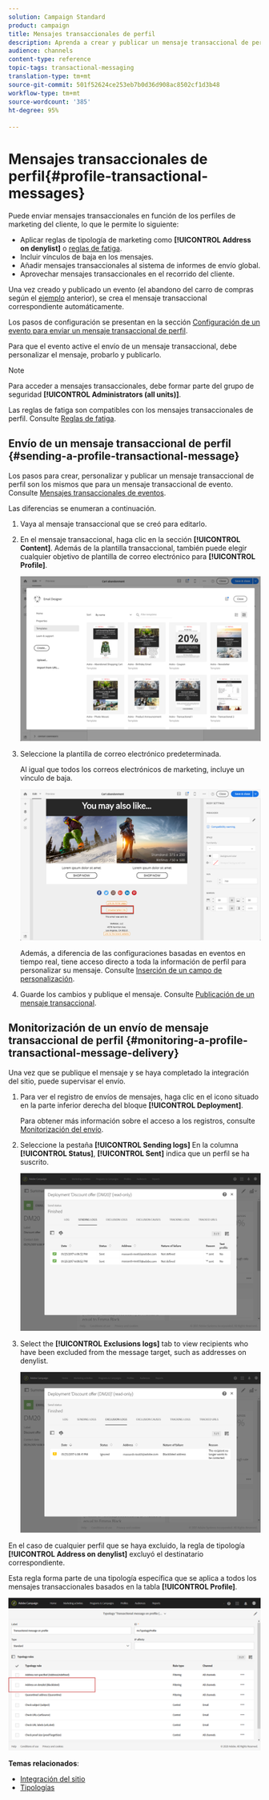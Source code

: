 ```yaml
---
solution: Campaign Standard
product: campaign
title: Mensajes transaccionales de perfil
description: Aprenda a crear y publicar un mensaje transaccional de perfil.
audience: channels
content-type: reference
topic-tags: transactional-messaging
translation-type: tm+mt
source-git-commit: 501f52624ce253eb7b0d36d908ac8502cf1d3b48
workflow-type: tm+mt
source-wordcount: '385'
ht-degree: 95%

---
```



# Mensajes transaccionales de perfil{#profile-transactional-messages}

Puede enviar mensajes transaccionales en función de los perfiles de marketing del cliente, lo que le permite lo siguiente:

* Aplicar reglas de tipología de marketing como **[!UICONTROL Address on denylist]** o [reglas de fatiga](../../sending/using/fatigue-rules.md).
* Incluir vínculos de baja en los mensajes.
* Añadir mensajes transaccionales al sistema de informes de envío global.
* Aprovechar mensajes transaccionales en el recorrido del cliente.

Una vez creado y publicado un evento (el abandono del carro de compras según el [ejemplo](../../channels/using/getting-started-with-transactional-msg.md#transactional-messaging-operating-principle) anterior), se crea el mensaje transaccional correspondiente automáticamente.

Los pasos de configuración se presentan en la sección [Configuración de un evento para enviar un mensaje transaccional de perfil](../../administration/using/configuring-transactional-messaging.md#use-case--configuring-an-event-to-send-a-transactional-message).

Para que el evento active el envío de un mensaje transaccional, debe personalizar el mensaje, probarlo y publicarlo.

>[!NOTE]
>
>Para acceder a mensajes transaccionales, debe formar parte del grupo de seguridad **[!UICONTROL Administrators (all units)]**.
>
>Las reglas de fatiga son compatibles con los mensajes transaccionales de perfil. Consulte [Reglas de fatiga](../../sending/using/fatigue-rules.md).

## Envío de un mensaje transaccional de perfil {#sending-a-profile-transactional-message}

Los pasos para crear, personalizar y publicar un mensaje transaccional de perfil son los mismos que para un mensaje transaccional de evento. Consulte [Mensajes transaccionales de eventos](../../channels/using/event-transactional-messages.md).

Las diferencias se enumeran a continuación.

1. Vaya al mensaje transaccional que se creó para editarlo.
1. En el mensaje transaccional, haga clic en la sección **[!UICONTROL Content]**. Además de la plantilla transaccional, también puede elegir cualquier objetivo de plantilla de correo electrónico para **[!UICONTROL Profile]**.

   ![](assets/message-center_marketing_templates.png)

1. Seleccione la plantilla de correo electrónico predeterminada.

   Al igual que todos los correos electrónicos de marketing, incluye un vínculo de baja.

   ![](assets/message-center_marketing_perso_unsubscription.png)

   Además, a diferencia de las configuraciones basadas en eventos en tiempo real, tiene acceso directo a toda la información de perfil para personalizar su mensaje. Consulte [Inserción de un campo de personalización](../../designing/using/personalization.md#inserting-a-personalization-field).

1. Guarde los cambios y publique el mensaje. Consulte [Publicación de un mensaje transaccional](../../channels/using/event-transactional-messages.md#publishing-a-transactional-message).

## Monitorización de un envío de mensaje transaccional de perfil {#monitoring-a-profile-transactional-message-delivery}

Una vez que se publique el mensaje y se haya completado la integración del sitio, puede supervisar el envío.

1. Para ver el registro de envíos de mensajes, haga clic en el icono situado en la parte inferior derecha del bloque **[!UICONTROL Deployment]**.

   Para obtener más información sobre el acceso a los registros, consulte [Monitorización del envío](../../sending/using/monitoring-a-delivery.md).

1. Seleccione la pestaña **[!UICONTROL Sending logs]** En la columna **[!UICONTROL Status]**, **[!UICONTROL Sent]** indica que un perfil se ha suscrito.

   ![](assets/message-center_marketing_sending_logs.png)

1. Select the **[!UICONTROL Exclusions logs]** tab to view recipients who have been excluded from the message target, such as addresses on denylist.

   ![](assets/message-center_marketing_exclusion_logs.png)

En el caso de cualquier perfil que se haya excluido, la regla de tipología **[!UICONTROL Address on denylist]** excluyó el destinatario correspondiente.

Esta regla forma parte de una tipología específica que se aplica a todos los mensajes transaccionales basados en la tabla **[!UICONTROL Profile]**.

![](assets/message-center_marketing_typology.png)

**Temas relacionados**:

* [Integración del sitio](../../administration/using/configuring-transactional-messaging.md#integrating-the-triggering-of-the-event-in-a-website)
* [Tipologías](../../sending/using/about-typology-rules.md)
